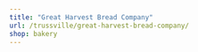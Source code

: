 ```yaml
---
title: "Great Harvest Bread Company"
url: /trussville/great-harvest-bread-company/
shop: bakery
---
```

